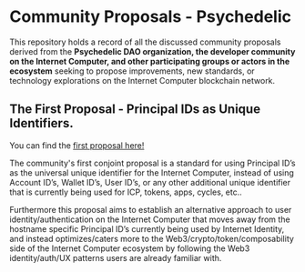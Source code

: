 # Community Proposals - Psychedelic

This repository holds a record of all the discussed community proposals derived from the **Psychedelic DAO organization, the developer community on the Internet Computer, and other participating groups or actors in the ecosystem** seeking to propose improvements, new standards, or technology explorations on the Internet Computer blockchain network.

## The First Proposal - Principal IDs as Unique Identifiers.

You can find the [first proposal here!](proposals\principal-ids-as-universal-identifiers.md) 

The community's first conjoint proposal is a standard for using Principal ID’s as the universal unique identifier for the Internet Computer, instead of using Account ID’s, Wallet ID’s, User ID’s, or any other additional unique identifier that is currently being used for ICP, tokens, apps, cycles, etc.. 

Furthermore this proposal aims to establish an alternative approach to user identity/authentication on the Internet Computer that moves away from the hostname specific Principal ID’s currently being used by Internet Identity, and instead optimizes/caters more to the Web3/crypto/token/composability side of the Internet Computer ecosystem by following the Web3 identity/auth/UX patterns users are already familiar with. 
